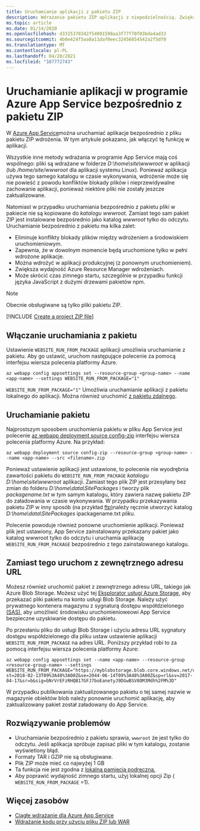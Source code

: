 ```yaml
---
title: Uruchamianie aplikacji z pakietu ZIP
description: Wdrażanie pakietu ZIP aplikacji z niepodzielnością. Zwiększ przewidywalność i niezawodność zachowania aplikacji podczas procesu wdrażania pliku ZIP.
ms.topic: article
ms.date: 01/14/2020
ms.openlocfilehash: d3315370342f54091598aa3f77f70f03bda4ad33
ms.sourcegitcommit: 4b0e424f5aa8a11daf0eec32456854542a2f5df0
ms.translationtype: MT
ms.contentlocale: pl-PL
ms.lasthandoff: 04/20/2021
ms.locfileid: "107772743"
---
```

# <a name="run-your-app-in-azure-app-service-directly-from-a-zip-package"></a>Uruchamianie aplikacji w programie Azure App Service bezpośrednio z pakietu ZIP

W [Azure App Service](overview.md)można uruchamiać aplikacje bezpośrednio z pliku pakietu ZIP wdrożenia. W tym artykule pokazano, jak włączyć tę funkcję w aplikacji.

Wszystkie inne metody wdrażania w programie App Service mają coś wspólnego: pliki są wdrażane w folderze *D:\home\site\wwwroot* w aplikacji (lub */home/site/wwwroot* dla aplikacji systemu Linux). Ponieważ aplikacja używa tego samego katalogu w czasie wykonywania, wdrożenie może się nie powieść z powodu konfliktów blokady plików i nieprzewidywalne zachowanie aplikacji, ponieważ niektóre pliki nie zostały jeszcze zaktualizowane.

Natomiast w przypadku uruchamiania bezpośrednio z pakietu pliki w pakiecie nie są kopiowane do *katalogu wwwroot.* Zamiast tego sam pakiet ZIP jest instalowane bezpośrednio jako katalog *wwwroot* tylko do odczytu. Uruchamianie bezpośrednio z pakietu ma kilka zalet:

- Eliminuje konflikty blokady plików między wdrożeniem a środowiskiem uruchomieniowym.
- Zapewnia, że w dowolnym momencie będą uruchomione tylko w pełni wdrożone aplikacje.
- Można wdrożyć w aplikacji produkcyjnej (z ponownym uruchomieniem).
- Zwiększa wydajność Azure Resource Manager wdrożeniach.
- Może skrócić czas zimnego startu, szczególnie w przypadku funkcji języka JavaScript z dużymi drzewami pakietów npm.

> [!NOTE]
> Obecnie obsługiwane są tylko pliki pakietu ZIP.

[!INCLUDE [Create a project ZIP file](../../includes/app-service-web-deploy-zip-prepare.md)]

## <a name="enable-running-from-package"></a>Włączanie uruchamiania z pakietu

Ustawienie `WEBSITE_RUN_FROM_PACKAGE` aplikacji umożliwia uruchamianie z pakietu. Aby go ustawić, uruchom następujące polecenie za pomocą interfejsu wiersza polecenia platformy Azure.

```azurecli-interactive
az webapp config appsettings set --resource-group <group-name> --name <app-name> --settings WEBSITE_RUN_FROM_PACKAGE="1"
```

`WEBSITE_RUN_FROM_PACKAGE="1"` Umożliwia uruchamianie aplikacji z pakietu lokalnego do aplikacji. Można również uruchomić [z pakietu zdalnego](#run-from-external-url-instead).

## <a name="run-the-package"></a>Uruchamianie pakietu

Najprostszym sposobem uruchomienia pakietu w pliku App Service jest polecenie [az webapp deployment source config-zip](/cli/azure/webapp/deployment/source#az_webapp_deployment_source_config_zip) interfejsu wiersza polecenia platformy Azure. Na przykład:

```azurecli-interactive
az webapp deployment source config-zip --resource-group <group-name> --name <app-name> --src <filename>.zip
```

Ponieważ ustawienie aplikacji jest ustawione, to polecenie nie wyodrębnia zawartości pakietu do `WEBSITE_RUN_FROM_PACKAGE` *katalogu D:\home\site\wwwroot* aplikacji. Zamiast tego plik ZIP jest przesyłany bez zmian do folderu *D:\home\data\SitePackages* i tworzy plik *packagename.txt* w tym samym katalogu, który zawiera nazwę pakietu ZIP do załadowania w czasie wykonywania. W przypadku przekazywania pakietu ZIP w inny sposób (na przykład [ftp)](deploy-ftp.md)należy ręcznie utworzyć katalog *D:\home\data\SitePackages* ipackagename.txt *pliku.*

Polecenie powoduje również ponowne uruchomienie aplikacji. Ponieważ plik jest ustawiony, App Service zainstalowany przekazany pakiet jako katalog wwwroot tylko do odczytu i uruchamia aplikację `WEBSITE_RUN_FROM_PACKAGE` bezpośrednio z tego zainstalowanego katalogu. 

## <a name="run-from-external-url-instead"></a>Zamiast tego uruchom z zewnętrznego adresu URL

Możesz również uruchomić pakiet z zewnętrznego adresu URL, takiego jak Azure Blob Storage. Możesz użyć tej [Eksplorator usługi Azure Storage,](../vs-azure-tools-storage-manage-with-storage-explorer.md) aby przekazać pliki pakietu na konto usługi Blob Storage. Należy użyć prywatnego kontenera magazynu z sygnaturą dostępu współdzielonego [(SAS),](../vs-azure-tools-storage-manage-with-storage-explorer.md#generate-a-sas-in-storage-explorer) aby umożliwić środowisku uruchomienioweowi App Service bezpieczne uzyskiwanie dostępu do pakietu. 

Po przesłaniu pliku do usługi Blob Storage i użyciu adresu URL sygnatury dostępu współdzielonego dla pliku ustaw ustawienie aplikacji `WEBSITE_RUN_FROM_PACKAGE` na adres URL. Poniższy przykład robi to za pomocą interfejsu wiersza polecenia platformy Azure:

```azurecli-interactive
az webapp config appsettings set --name <app-name> --resource-group <resource-group-name> --settings WEBSITE_RUN_FROM_PACKAGE="https://myblobstorage.blob.core.windows.net/content/SampleCoreMVCApp.zip?st=2018-02-13T09%3A48%3A00Z&se=2044-06-14T09%3A48%3A00Z&sp=rl&sv=2017-04-17&sr=b&sig=bNrVrEFzRHQB17GFJ7boEanetyJ9DGwBSV8OM3Mdh%2FM%3D"
```

W przypadku publikowania zaktualizowanego pakietu o tej samej nazwie w magazynie obiektów blob należy ponownie uruchomić aplikację, aby zaktualizowany pakiet został załadowany do App Service.

## <a name="troubleshooting"></a>Rozwiązywanie problemów

- Uruchamianie bezpośrednio z pakietu sprawia, `wwwroot` że jest tylko do odczytu. Jeśli aplikacja spróbuje zapisać pliki w tym katalogu, zostanie wyświetlony błąd.
- Formaty TAR i GZIP nie są obsługiwane.
- Plik ZIP może mieć co najwyżej 1 GB
- Ta funkcja nie jest zgodna z [lokalną pamięcią podręczną.](overview-local-cache.md)
- Aby poprawić wydajność zimnego startu, użyj lokalnej opcji Zip ( `WEBSITE_RUN_FROM_PACKAGE` =1).

## <a name="more-resources"></a>Więcej zasobów

- [Ciągłe wdrażanie dla Azure App Service](deploy-continuous-deployment.md)
- [Wdrażanie kodu przy użyciu pliku ZIP lub WAR](deploy-zip.md)
